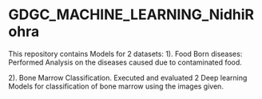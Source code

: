 # GDGC_MACHINE_LEARNING_NidhiRohra

This repository contains Models for 2 datasets:
1). Food Born diseases:
Performed Analysis on the diseases caused due to contaminated food.

2). Bone Marrow Classification.
Executed and evaluated 2 Deep learning Models for classification of bone marrow using the images given.
